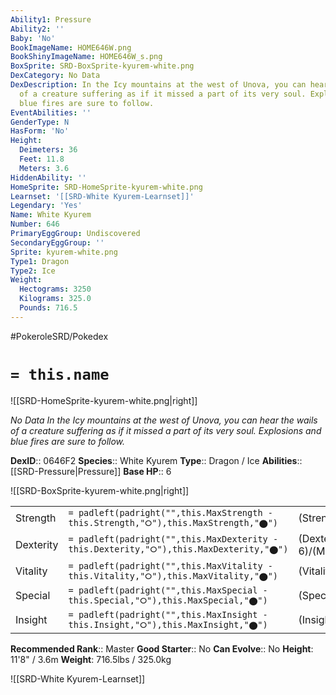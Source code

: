 ```yaml
---
Ability1: Pressure
Ability2: ''
Baby: 'No'
BookImageName: HOME646W.png
BookShinyImageName: HOME646W_s.png
BoxSprite: SRD-BoxSprite-kyurem-white.png
DexCategory: No Data
DexDescription: In the Icy mountains at the west of Unova, you can hear the wails
  of a creature suffering as if it missed a part of its very soul. Explosions and
  blue fires are sure to follow.
EventAbilities: ''
GenderType: N
HasForm: 'No'
Height:
  Deimeters: 36
  Feet: 11.8
  Meters: 3.6
HiddenAbility: ''
HomeSprite: SRD-HomeSprite-kyurem-white.png
Learnset: '[[SRD-White Kyurem-Learnset]]'
Legendary: 'Yes'
Name: White Kyurem
Number: 646
PrimaryEggGroup: Undiscovered
SecondaryEggGroup: ''
Sprite: kyurem-white.png
Type1: Dragon
Type2: Ice
Weight:
  Hectograms: 3250
  Kilograms: 325.0
  Pounds: 716.5
---
```


#PokeroleSRD/Pokedex

# `= this.name`

![[SRD-HomeSprite-kyurem-white.png|right]]

*No Data*
*In the Icy mountains at the west of Unova, you can hear the wails of a creature suffering as if it missed a part of its very soul. Explosions and blue fires are sure to follow.*

**DexID**:: 0646F2
**Species**:: White Kyurem
**Type**:: Dragon / Ice
**Abilities**:: [[SRD-Pressure|Pressure]]
**Base HP**:: 6

![[SRD-BoxSprite-kyurem-white.png|right]]

|           |                                                                                        |                                          |
| --------- | -------------------------------------------------------------------------------------- | ---------------------------------------- |
| Strength  | `= padleft(padright("",this.MaxStrength - this.Strength,"⭘"),this.MaxStrength,"⬤")`    | (Strength::7)/(MaxStrength::7)   |
| Dexterity | `= padleft(padright("",this.MaxDexterity - this.Dexterity,"⭘"),this.MaxDexterity,"⬤")` | (Dexterity:: 6)/(MaxDexterity::6) |
| Vitality  | `= padleft(padright("",this.MaxVitality - this.Vitality,"⭘"),this.MaxVitality,"⬤")`    | (Vitality::5)/(MaxVitality::5)   |
| Special   | `= padleft(padright("",this.MaxSpecial - this.Special,"⭘"),this.MaxSpecial,"⬤")`       | (Special::9)/(MaxSpecial::9)     |
| Insight   | `= padleft(padright("",this.MaxInsight - this.Insight,"⭘"),this.MaxInsight,"⬤")`       | (Insight::6)/(MaxInsight::6)     |

**Recommended Rank**:: Master
**Good Starter**:: No
**Can Evolve**:: No
**Height**: 11'8" / 3.6m
**Weight**: 716.5lbs / 325.0kg

![[SRD-White Kyurem-Learnset]]